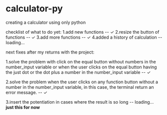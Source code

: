 # calculator-py
 creating a calculator using only python


checklist of what to do yet:
1.add new functions -- ✓
2.resize the button of functions -- ✓
3.add more functions -- ✓
4.added a history of calculation -- loading...

next fixes after my returns with the project:

1.solve the problem with click on the equal button without numbers in the number_input variable or when the user clicks on the equal button having the just dot or the dot plus a number in the number_input variable -- ✓

2.solve the problem when the user clicks on any function button without a number in the number_input variable, in this case, the terminal return an error message. -- ✓

3.insert the potentiation in cases where the result is so long -- loading...
**just this for now**
